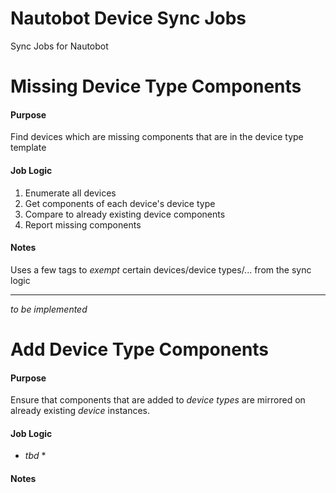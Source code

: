 # Nautobot Device Sync Jobs

Sync Jobs for Nautobot

# Missing Device Type Components

#### Purpose

Find devices which are missing components that are in the device type template

#### Job Logic

1. Enumerate all devices
2. Get components of each device's device type
3. Compare to already existing device components
4. Report missing components

#### Notes

Uses a few tags to _exempt_ certain devices/device types/... from the sync logic

----

_to be implemented_

# Add Device Type Components 

#### Purpose 

Ensure that components that are added to _device types_ are mirrored on already existing _device_ instances.

#### Job Logic

* *tbd* *

#### Notes



